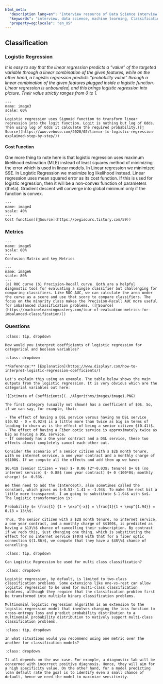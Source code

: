 ```yaml
---
html_meta:
  "description lang=en": "Interview resource of Data Science Interview focusing on Classification."
  "keywords": "interview, data science, machine learning, Classification, Logistic Regression"
  "property=og:locale": "en_US"
---
```


## Classification

### Logistic Regression

*It is easy to say that the linear regression predicts a “value” of the targeted variable through a linear combination of the given features, while on the other hand, a Logistic regression predicts “probability value” through a linear combination of the given features plugged inside a logistic function.
Linear regression is unbounded, and this brings logistic regression into picture. Their value strictly ranges from 0 to 1.*

```{figure} ../Algorithms/images/image3.PNG
---
name: image3
scale: 60%
---
Logistic regression uses Sigmoid function to transform linear regression into the logit function. Logit is nothing but log of Odds. Then using log of Odds it calculate the required probability.([📖Source](https://www.vebuso.com/2020/02/linear-to-logistic-regression-explained-step-by-step/))
```

#### Cost Function

One more thing to note here is that logistic regression uses maximum likelihood estimation (MLE) instead of least squares method of minimizing the error which is used in linear models. In Linear regression we minimized SSE. In Logistic Regression we maximize log likelihood instead. Linear regression uses mean squared error as its cost function. If this is used for logistic regression, then it will be a non-convex function of parameters (theta). Gradient descent will converge into global minimum only if the function is convex.

```{figure} ../Algorithms/images/image4.PNG
---
name: image4
scale: 40%
---
Cost function([📖Source](https://pvgisours.tistory.com/59))
```


### Metrics

```{figure} ../Algorithms/images/image5.PNG
---
name: image5
scale: 80%
---
Confusion Matrix and key Metrics 
```

```{figure} ../Algorithms/images/image6.PNG
---
name: image6
scale: 80%
---
(a) ROC curve (b) Precision-Recall curve. Both are a helpful diagnostic tool for evaluating a single classifier but challenging for comparing classifiers. Like ROC AUC, we can calculate the area under the curve as a score and use that score to compare classifiers. The focus on the minority class makes the Precision-Recall AUC more useful for imbalanced classification problems. ([📖Source](https://machinelearningmastery.com/tour-of-evaluation-metrics-for-imbalanced-classification/))
```


### Questions

```{admonition} Problem: [ROBINHOOD] Interpret Coefficients
:class: tip, dropdown

How would you interpret coefficients of logistic regression for categorical and boolean variables?

```

```{admonition} Solution:
:class: dropdown

**Reference:** [Explanation](https://www.displayr.com/how-to-interpret-logistic-regression-coefficients/)

Let's explain this using an example. The table below shows the main outputs from the logistic regression. It is very obvious which are the categorial variables out here:

![Estimate of Coefficients](../Algorithms/images/image1.PNG)

The first category (usually not shown) has a coefficient of $0$. So, if we can say, for example, that:

- The effect of having a DSL service versus having no DSL service $(0.92 - 0 = 0.92)$ is a little more than twice as big in terms of leading to churn as is the effect of being a senior citizen $(0.41)$.
- The effect of having a Fiber optic service is approximately twice as big as having a DSL service.
- If somebody has a One year contract and a DSL service, these two effects almost completely cancel each other out.

Consider the scenario of a senior citizen with a $2$ month tenure, with no internet service, a one year contract and a monthly charge of $$100$. If we compute all the effects and add them up we have:

$0.41$ (Senior Citizen = Yes) $- 0.06 (2*-0.03$; tenure) $+ 0$ (no internet service) $- 0.88$ (one year contract) $+ 0 (100*0$; monthly charge) $= -0.53$.

We then need to add the (Intercept), also sometimes called the constant, which gives us $-0.53- 1.41 = -1.94$. To make the next bit a little more transparent, I am going to substitute $-1.94$ with $x$. The logistic transformation is:

Probability $= \frac{1} {1 + \exp^{-x}} = \frac{1}{1 + \exp^{1.94}} = 0.13 = 13\%$.

Thus, the senior citizen with a $2$ month tenure, no internet service, a one year contract, and a monthly charge of $$100$, is predicted as having a $13\%$ chance of cancelling their subscription. By contrast if we redo this, just changing one thing, which is substituting the effect for no internet service $(0)$ with that for a fiber optic connection $(1.86)$, we compute that they have a $48\%$ chance of cancelling.

```

```{admonition} Problem: Multinomial Logistic Regression
:class: tip, dropdown

Can Logistic Regression be used for multi class classification?
```

```{admonition} Solution:
:class: dropdown

Logistic regression, by default, is limited to two-class classification problems. Some extensions like one-vs-rest can allow logistic regression to be used for multi-class classification problems, although they require that the classification problem first be transformed into multiple binary classification problems.

Multinomial logistic regression algorithm is an extension to the logistic regression model that involves changing the loss function to cross-entropy loss and predict probability distribution to a multinomial probability distribution to natively support multi-class classification problems.

```

```{admonition} Problem: Choice of Cost Function
:class: tip, dropdown

In what situations would you recommend using one metric over the another for classification models?
```

```{admonition} Solution:
:class: dropdown

It all depends on the use case. For example, a diagnostic lab will be concerned with incorrect positive diagnosis. Hence, they will aim for a high specificity value. On the other hand, for a model predicting loan default rate the goal is to identify even a small chance of default, hence we need the model to maximize sensitivity.
```